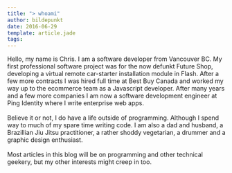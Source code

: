```yaml
---
title: "> whoami"
author: bildepunkt
date: 2016-06-29
template: article.jade
tags:
---
```


Hello, my name is Chris. I am a software developer from Vancouver BC. My first professional software project was for the now defunkt Future Shop, developing a virtual remote car-starter installation module in Flash. After a few more contracts I was hired full time at Best Buy Canada and worked my way up to the ecommerce team as a Javascript developer. After many years and a few more companies I am now a software development engineer at Ping Identity where I write enterprise web apps.   
&nbsp;  
Believe it or not, I do have a life outside of programming. Although I spend way to much of my spare time writing code. I am also a dad and husband, a Brazillian Jiu Jitsu practitioner, a rather shoddy vegetarian, a drummer and a graphic design enthusiast.    
&nbsp;  
Most articles in this blog will be on programming and other technical geekery, but my other interests might creep in too.
